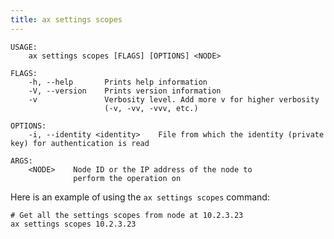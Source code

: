 ```yaml
---
title: ax settings scopes
---
```


```text title="Get setting scopes from a node"
USAGE:
    ax settings scopes [FLAGS] [OPTIONS] <NODE>

FLAGS:
    -h, --help       Prints help information
    -V, --version    Prints version information
    -v               Verbosity level. Add more v for higher verbosity
                     (-v, -vv, -vvv, etc.)

OPTIONS:
    -i, --identity <identity>    File from which the identity (private key) for authentication is read

ARGS:
    <NODE>    Node ID or the IP address of the node to
              perform the operation on
```

Here is an example of using the `ax settings scopes` command:

```text title="Example Usage"
# Get all the settings scopes from node at 10.2.3.23
ax settings scopes 10.2.3.23
```
